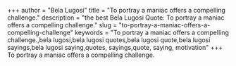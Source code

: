 +++
author = "Bela Lugosi"
title = "To portray a maniac offers a compelling challenge."
description = "the best Bela Lugosi Quote: To portray a maniac offers a compelling challenge."
slug = "to-portray-a-maniac-offers-a-compelling-challenge"
keywords = "To portray a maniac offers a compelling challenge.,bela lugosi,bela lugosi quotes,bela lugosi quote,bela lugosi sayings,bela lugosi saying,quotes, sayings,quote, saying, motivation"
+++
To portray a maniac offers a compelling challenge.

